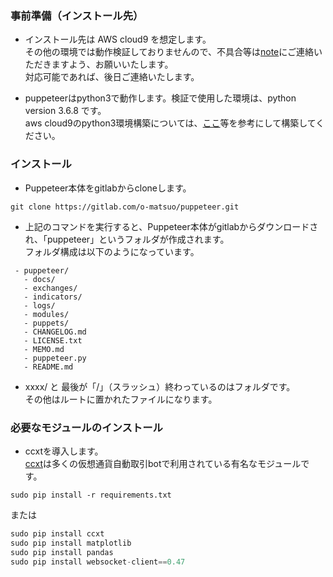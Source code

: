 ### 事前準備（インストール先）

- インストール先は AWS cloud9 を想定します。   
その他の環境では動作検証しておりませんので、不具合等は[note](https://note.mu/o_matsuo/n/n88ca529043a5)にご連絡いただきますよう、お願いいたします。   
対応可能であれば、後日ご連絡いたします。

- puppeteerはpython3で動作します。検証で使用した環境は、python version 3.6.8 です。   
aws cloud9のpython3環境構築については、[ここ](https://qiita.com/acecrc/items/fb34a12b265122816d4b)等を参考にして構築してください。

### インストール

- Puppeteer本体をgitlabからcloneします。   

```
git clone https://gitlab.com/o-matsuo/puppeteer.git
```

- 上記のコマンドを実行すると、Puppeteer本体がgitlabからダウンロードされ、「puppeteer」というフォルダが作成されます。   
フォルダ構成は以下のようになっています。

```
 - puppeteer/
   - docs/
   - exchanges/
   - indicators/
   - logs/
   - modules/
   - puppets/
   - CHANGELOG.md
   - LICENSE.txt
   - MEMO.md
   - puppeteer.py
   - README.md
```

- xxxx/ と 最後が「/」（スラッシュ）終わっているのはフォルダです。   
その他はルートに置かれたファイルになります。

### 必要なモジュールのインストール

- ccxtを導入します。   
[ccxt](https://github.com/ccxt/ccxt)は多くの仮想通貨自動取引botで利用されている有名なモジュールです。

```shell script
sudo pip install -r requirements.txt
```

または

```python
sudo pip install ccxt
sudo pip install matplotlib
sudo pip install pandas
sudo pip install websocket-client==0.47
```

